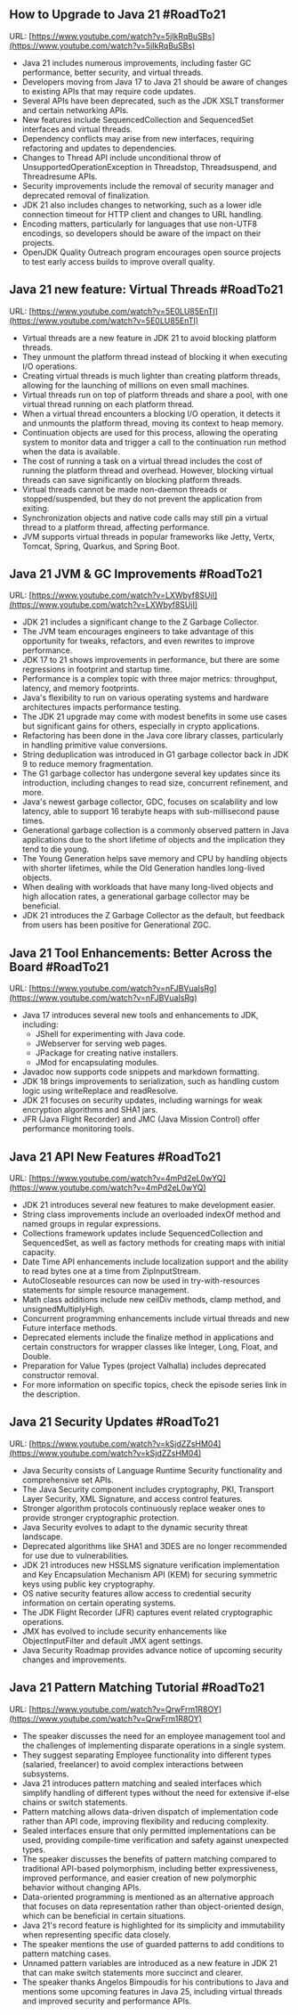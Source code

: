 ## How to Upgrade to Java 21 #RoadTo21

URL: [https://www.youtube.com/watch?v=5jIkRqBuSBs](https://www.youtube.com/watch?v=5jIkRqBuSBs)


- Java 21 includes numerous improvements, including faster GC performance, better security, and virtual threads.
- Developers moving from Java 17 to Java 21 should be aware of changes to existing APIs that may require code updates.
- Several APIs have been deprecated, such as the JDK XSLT transformer and certain networking APIs.
- New features include SequencedCollection and SequencedSet interfaces and virtual threads.
- Dependency conflicts may arise from new interfaces, requiring refactoring and updates to dependencies.
- Changes to Thread API include unconditional throw of UnsupportedOperationException in Threadstop, Threadsuspend, and Threadresume APIs.
- Security improvements include the removal of security manager and deprecated removal of finalization.
- JDK 21 also includes changes to networking, such as a lower idle connection timeout for HTTP client and changes to URL handling.
- Encoding matters, particularly for languages that use non-UTF8 encodings, so developers should be aware of the impact on their projects.
- OpenJDK Quality Outreach program encourages open source projects to test early access builds to improve overall quality.


## Java 21 new feature: Virtual Threads #RoadTo21

URL: [https://www.youtube.com/watch?v=5E0LU85EnTI](https://www.youtube.com/watch?v=5E0LU85EnTI)


* Virtual threads are a new feature in JDK 21 to avoid blocking platform threads.
* They unmount the platform thread instead of blocking it when executing I/O operations.
* Creating virtual threads is much lighter than creating platform threads, allowing for the launching of millions on even small machines.
* Virtual threads run on top of platform threads and share a pool, with one virtual thread running on each platform thread.
* When a virtual thread encounters a blocking I/O operation, it detects it and unmounts the platform thread, moving its context to heap memory.
* Continuation objects are used for this process, allowing the operating system to monitor data and trigger a call to the continuation run method when the data is available.
* The cost of running a task on a virtual thread includes the cost of running the platform thread and overhead. However, blocking virtual threads can save significantly on blocking platform threads.
* Virtual threads cannot be made non-daemon threads or stopped/suspended, but they do not prevent the application from exiting.
* Synchronization objects and native code calls may still pin a virtual thread to a platform thread, affecting performance.
* JVM supports virtual threads in popular frameworks like Jetty, Vertx, Tomcat, Spring, Quarkus, and Spring Boot.


## Java 21 JVM & GC Improvements #RoadTo21

URL: [https://www.youtube.com/watch?v=LXWbyf8SUjI](https://www.youtube.com/watch?v=LXWbyf8SUjI)


- JDK 21 includes a significant change to the Z Garbage Collector.
- The JVM team encourages engineers to take advantage of this opportunity for tweaks, refactors, and even rewrites to improve performance.
- JDK 17 to 21 shows improvements in performance, but there are some regressions in footprint and startup time.
- Performance is a complex topic with three major metrics: throughput, latency, and memory footprints.
- Java's flexibility to run on various operating systems and hardware architectures impacts performance testing.
- The JDK 21 upgrade may come with modest benefits in some use cases but significant gains for others, especially in crypto applications.
- Refactoring has been done in the Java core library classes, particularly in handling primitive value conversions.
- String deduplication was introduced in G1 garbage collector back in JDK 9 to reduce memory fragmentation.
- The G1 garbage collector has undergone several key updates since its introduction, including changes to read size, concurrent refinement, and more.
- Java's newest garbage collector, GDC, focuses on scalability and low latency, able to support 16 terabyte heaps with sub-millisecond pause times.
- Generational garbage collection is a commonly observed pattern in Java applications due to the short lifetime of objects and the implication they tend to die young.
- The Young Generation helps save memory and CPU by handling objects with shorter lifetimes, while the Old Generation handles long-lived objects.
- When dealing with workloads that have many long-lived objects and high allocation rates, a generational garbage collector may be beneficial.
- JDK 21 introduces the Z Garbage Collector as the default, but feedback from users has been positive for Generational ZGC.


## Java 21 Tool Enhancements: Better Across the Board #RoadTo21

URL: [https://www.youtube.com/watch?v=nFJBVuaIsRg](https://www.youtube.com/watch?v=nFJBVuaIsRg)


- Java 17 introduces several new tools and enhancements to JDK, including:
  - JShell for experimenting with Java code.
  - JWebserver for serving web pages.
  - JPackage for creating native installers.
  - JMod for encapsulating modules.
- Javadoc now supports code snippets and markdown formatting.
- JDK 18 brings improvements to serialization, such as handling custom logic using writeReplace and readResolve.
- JDK 21 focuses on security updates, including warnings for weak encryption algorithms and SHA1 jars.
- JFR (Java Flight Recorder) and JMC (Java Mission Control) offer performance monitoring tools.


## Java 21 API New Features #RoadTo21

URL: [https://www.youtube.com/watch?v=4mPd2eL0wYQ](https://www.youtube.com/watch?v=4mPd2eL0wYQ)


* JDK 21 introduces several new features to make development easier.
* String class improvements include an overloaded indexOf method and named groups in regular expressions.
* Collections framework updates include SequencedCollection and SequencedSet, as well as factory methods for creating maps with initial capacity.
* Date Time API enhancements include localization support and the ability to read bytes one at a time from ZipInputStream.
* AutoCloseable resources can now be used in try-with-resources statements for simple resource management.
* Math class additions include new ceilDiv methods, clamp method, and unsignedMultiplyHigh.
* Concurrent programming enhancements include virtual threads and new Future interface methods.
* Deprecated elements include the finalize method in applications and certain constructors for wrapper classes like Integer, Long, Float, and Double.
* Preparation for Value Types (project Valhalla) includes deprecated constructor removal.
* For more information on specific topics, check the episode series link in the description.


## Java 21 Security Updates #RoadTo21

URL: [https://www.youtube.com/watch?v=kSjdZZsHM04](https://www.youtube.com/watch?v=kSjdZZsHM04)


* Java Security consists of Language Runtime Security functionality and comprehensive set APIs.
* The Java Security component includes cryptography, PKI, Transport Layer Security, XML Signature, and access control features.
* Stronger algorithm protocols continuously replace weaker ones to provide stronger cryptographic protection.
* Java Security evolves to adapt to the dynamic security threat landscape.
* Deprecated algorithms like SHA1 and 3DES are no longer recommended for use due to vulnerabilities.
* JDK 21 introduces new HSSLMS signature verification implementation and Key Encapsulation Mechanism API (KEM) for securing symmetric keys using public key cryptography.
* OS native security features allow access to credential security information on certain operating systems.
* The JDK Flight Recorder (JFR) captures event related cryptographic operations.
* JMX has evolved to include security enhancements like ObjectInputFilter and default JMX agent settings.
* Java Security Roadmap provides advance notice of upcoming security changes and improvements.


## Java 21 Pattern Matching Tutorial #RoadTo21

URL: [https://www.youtube.com/watch?v=QrwFrm1R8OY](https://www.youtube.com/watch?v=QrwFrm1R8OY)


* The speaker discusses the need for an employee management tool and the challenges of implementing disparate operations in a single system.
* They suggest separating Employee functionality into different types (salaried, freelancer) to avoid complex interactions between subsystems.
* Java 21 introduces pattern matching and sealed interfaces which simplify handling of different types without the need for extensive if-else chains or switch statements.
* Pattern matching allows data-driven dispatch of implementation code rather than API code, improving flexibility and reducing complexity.
* Sealed interfaces ensure that only permitted implementations can be used, providing compile-time verification and safety against unexpected types.
* The speaker discusses the benefits of pattern matching compared to traditional API-based polymorphism, including better expressiveness, improved performance, and easier creation of new polymorphic behavior without changing APIs.
* Data-oriented programming is mentioned as an alternative approach that focuses on data representation rather than object-oriented design, which can be beneficial in certain situations.
* Java 21's record feature is highlighted for its simplicity and immutability when representing specific data closely.
* The speaker mentions the use of guarded patterns to add conditions to pattern matching cases.
* Unnamed pattern variables are introduced as a new feature in JDK 21 that can make switch statements more succinct and clearer.
* The speaker thanks Angelos Bimpoudis for his contributions to Java and mentions some upcoming features in Java 25, including virtual threads and improved security and performance APIs.
